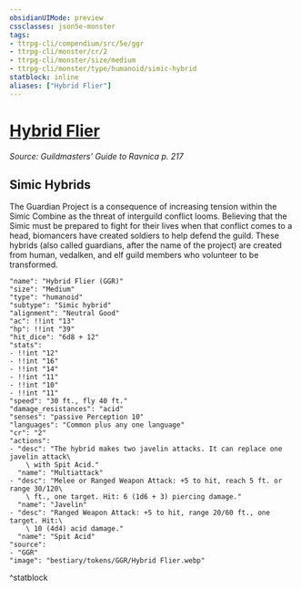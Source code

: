 ```yaml
---
obsidianUIMode: preview
cssclasses: json5e-monster
tags:
- ttrpg-cli/compendium/src/5e/ggr
- ttrpg-cli/monster/cr/2
- ttrpg-cli/monster/size/medium
- ttrpg-cli/monster/type/humanoid/simic-hybrid
statblock: inline
aliases: ["Hybrid Flier"]
---
```

# [Hybrid Flier](3-Compendium\CLI\bestiary\humanoid/hybrid-flier-ggr.md)
*Source: Guildmasters' Guide to Ravnica p. 217*  

## Simic Hybrids

The Guardian Project is a consequence of increasing tension within the Simic Combine as the threat of interguild conflict looms. Believing that the Simic must be prepared to fight for their lives when that conflict comes to a head, biomancers have created soldiers to help defend the guild. These hybrids (also called guardians, after the name of the project) are created from human, vedalken, and elf guild members who volunteer to be transformed.

```statblock
"name": "Hybrid Flier (GGR)"
"size": "Medium"
"type": "humanoid"
"subtype": "Simic hybrid"
"alignment": "Neutral Good"
"ac": !!int "13"
"hp": !!int "39"
"hit_dice": "6d8 + 12"
"stats":
- !!int "12"
- !!int "16"
- !!int "14"
- !!int "11"
- !!int "10"
- !!int "11"
"speed": "30 ft., fly 40 ft."
"damage_resistances": "acid"
"senses": "passive Perception 10"
"languages": "Common plus any one language"
"cr": "2"
"actions":
- "desc": "The hybrid makes two javelin attacks. It can replace one javelin attack\
    \ with Spit Acid."
  "name": "Multiattack"
- "desc": "Melee or Ranged Weapon Attack: +5 to hit, reach 5 ft. or range 30/120\
    \ ft., one target. Hit: 6 (1d6 + 3) piercing damage."
  "name": "Javelin"
- "desc": "Ranged Weapon Attack: +5 to hit, range 20/60 ft., one target. Hit:\
    \ 10 (4d4) acid damage."
  "name": "Spit Acid"
"source":
- "GGR"
"image": "bestiary/tokens/GGR/Hybrid Flier.webp"
```
^statblock
